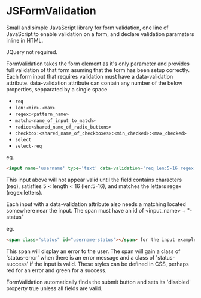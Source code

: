 # JSFormValidation
Small and simple JavaScript library for form validation, one line of JavaScript to enable validation on a form, and declare validation paramaters inline in HTML.

JQuery not required.

FormValidation takes the form element as it's only parameter and provides full validation
of that form asuming that the form has been setup correctly.
Each form input that requires validation must have a data-validation attribute.
data-validation attribute can contain any number of the below properties, sepparated by a single space

 - `req`
 - `len:<min>-<max>`
 - `regex:<pattern_name>`
 - `match:<name_of_input_to_match>`
 - `radio:<shared_name_of_radio_buttons>`
 - `checkbox:<shared_name_of_checkboxes>:<min_checked>:<max_checked>`
 - `select`
 - `select-req`

eg.
```html
<input name='username' type='text' data-validation='req len:5-16 regex:letters'>
```

This input above will not appear valid until the field contains characters (req),
satisfies 5 < length < 16 (len:5-16), and matches the letters regex (regex:letters).

Each input with a data-validation attribute also needs a matching <span> located somewhere
near the input. The span must have an id of <input_name> + "-status"

eg.
```html
<span class="status" id="username-status"></span> for the input example shown above
```

This span will display an error to the user. The span will gain a class of 'status-error'
when there is an error message and a class of 'status-success' if the input is valid. These styles can be defined in
CSS, perhaps red for an error and green for a success.

FormValidation automatically finds the submit button and sets its 'disabled' property true unless all fields are valid.
